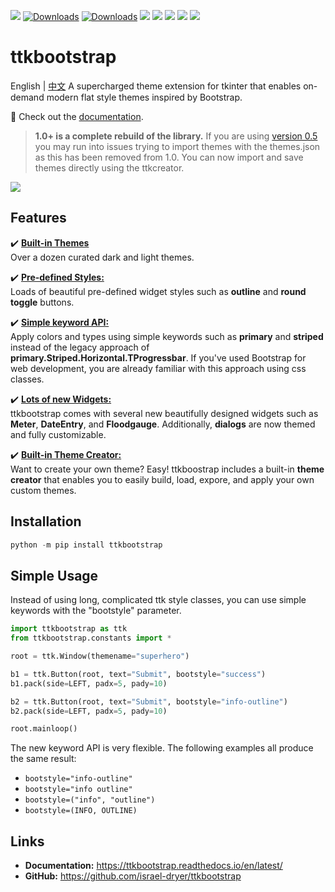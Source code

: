 ![](https://img.shields.io/github/release/israel-dryer/ttkbootstrap.svg)
[![Downloads](https://pepy.tech/badge/ttkbootstrap)](https://pepy.tech/project/ttkbootstrap)
[![Downloads](https://pepy.tech/badge/ttkbootstrap/month)](https://pepy.tech/project/ttkbootstrap)
![](https://img.shields.io/github/issues/israel-dryer/ttkbootstrap.svg)
![](https://img.shields.io/github/issues-closed/israel-dryer/ttkbootstrap.svg)
![](https://img.shields.io/github/license/israel-dryer/ttkbootstrap.svg)
![](https://img.shields.io/github/stars/israel-dryer/ttkbootstrap.svg)
![](https://img.shields.io/github/forks/israel-dryer/ttkbootstrap.svg)

# ttkbootstrap
English | [中文](https://github.com/israel-dryer/ttkbootstrap/blob/master/README_zh.md)
A supercharged theme extension for tkinter that enables on-demand modern flat style themes inspired by Bootstrap. 

👀 Check out the [documentation](https://ttkbootstrap.readthedocs.io/en/latest/).


> **1.0+ is a complete rebuild of the library.** If you are using [version 0.5](https://github.com/israel-dryer/ttkbootstrap/tree/version-0.5)
   you may run into issues trying to import themes with the themes.json as this 
   has been removed from 1.0. You can now import and save themes directly using 
   the ttkcreator.

![](https://raw.githubusercontent.com/israel-dryer/ttkbootstrap/master/docs/assets/themes/themes.gif)

## Features

✔️ [**Built-in Themes**](https://ttkbootstrap.readthedocs.io/en/latest/themes/)   
Over a dozen curated dark and light themes.

✔️ [**Pre-defined Styles:**](https://ttkbootstrap.readthedocs.io/en/latest/styleguide/)  
Loads of beautiful pre-defined widget styles such as **outline** and **round toggle** buttons.

✔️ [**Simple keyword API:**](https://ttkbootstrap.readthedocs.io/en/latest/gettingstarted/tutorial/#use-themed-widgets)  
Apply colors and types using simple keywords such as **primary** and **striped** instead of the legacy approach of **primary.Striped.Horizontal.TProgressbar**. If you've used Bootstrap for web development, you are already familiar with this approach using css classes.

✔️ [**Lots of new Widgets:**](https://ttkbootstrap.readthedocs.io/en/latest/api/widgets/dateentry/)  
ttkbootstrap comes with several new beautifully designed widgets such as **Meter**, **DateEntry**, and **Floodgauge**. Additionally, **dialogs** are now themed and fully customizable.

✔️ [**Built-in Theme Creator:**](https://ttkbootstrap.readthedocs.io/en/latest/themes/themecreator/)  
Want to create your own theme? Easy! ttkboostrap includes a built-in **theme creator** that enables you to easily build, load, expore, and apply your own custom themes.

## Installation

```python
python -m pip install ttkbootstrap
```

## Simple Usage
Instead of using long, complicated ttk style classes, you can use simple keywords with the "bootstyle" parameter.

```python
import ttkbootstrap as ttk
from ttkbootstrap.constants import *

root = ttk.Window(themename="superhero")

b1 = ttk.Button(root, text="Submit", bootstyle="success")
b1.pack(side=LEFT, padx=5, pady=10)

b2 = ttk.Button(root, text="Submit", bootstyle="info-outline")
b2.pack(side=LEFT, padx=5, pady=10)

root.mainloop()
```

The new keyword API is very flexible. The following examples all produce the same result:
- `bootstyle="info-outline"`
- `bootstyle="info outline"`
- `bootstyle=("info", "outline")`
- `bootstyle=(INFO, OUTLINE)`

## Links
- **Documentation:** https://ttkbootstrap.readthedocs.io/en/latest/  
- **GitHub:** https://github.com/israel-dryer/ttkbootstrap